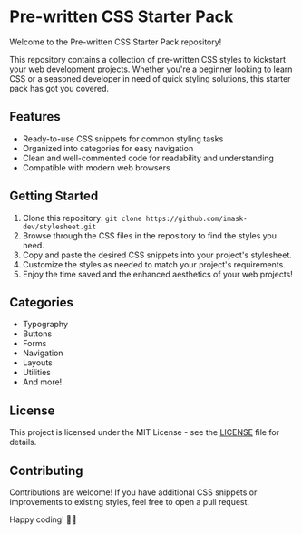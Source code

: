 # Pre-written CSS Starter Pack

Welcome to the Pre-written CSS Starter Pack repository!

This repository contains a collection of pre-written CSS styles to kickstart your web development projects. Whether you're a beginner looking to learn CSS or a seasoned developer in need of quick styling solutions, this starter pack has got you covered.

## Features

- Ready-to-use CSS snippets for common styling tasks
- Organized into categories for easy navigation
- Clean and well-commented code for readability and understanding
- Compatible with modern web browsers

## Getting Started

1. Clone this repository: `git clone https://github.com/imask-dev/stylesheet.git`
2. Browse through the CSS files in the repository to find the styles you need.
3. Copy and paste the desired CSS snippets into your project's stylesheet.
4. Customize the styles as needed to match your project's requirements.
5. Enjoy the time saved and the enhanced aesthetics of your web projects!

## Categories

- Typography
- Buttons
- Forms
- Navigation
- Layouts
- Utilities
- And more!

## License

This project is licensed under the MIT License - see the [LICENSE](LICENSE) file for details.

## Contributing

Contributions are welcome! If you have additional CSS snippets or improvements to existing styles, feel free to open a pull request.

Happy coding! 🎨✨

